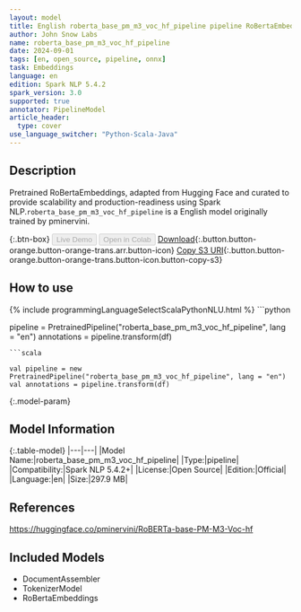 ```yaml
---
layout: model
title: English roberta_base_pm_m3_voc_hf_pipeline pipeline RoBertaEmbeddings from pminervini
author: John Snow Labs
name: roberta_base_pm_m3_voc_hf_pipeline
date: 2024-09-01
tags: [en, open_source, pipeline, onnx]
task: Embeddings
language: en
edition: Spark NLP 5.4.2
spark_version: 3.0
supported: true
annotator: PipelineModel
article_header:
  type: cover
use_language_switcher: "Python-Scala-Java"
---
```


## Description

Pretrained RoBertaEmbeddings, adapted from Hugging Face and curated to provide scalability and production-readiness using Spark NLP.`roberta_base_pm_m3_voc_hf_pipeline` is a English model originally trained by pminervini.

{:.btn-box}
<button class="button button-orange" disabled>Live Demo</button>
<button class="button button-orange" disabled>Open in Colab</button>
[Download](https://s3.amazonaws.com/auxdata.johnsnowlabs.com/public/models/roberta_base_pm_m3_voc_hf_pipeline_en_5.4.2_3.0_1725164838550.zip){:.button.button-orange.button-orange-trans.arr.button-icon}
[Copy S3 URI](s3://auxdata.johnsnowlabs.com/public/models/roberta_base_pm_m3_voc_hf_pipeline_en_5.4.2_3.0_1725164838550.zip){:.button.button-orange.button-orange-trans.button-icon.button-copy-s3}

## How to use



<div class="tabs-box" markdown="1">
{% include programmingLanguageSelectScalaPythonNLU.html %}
```python

pipeline = PretrainedPipeline("roberta_base_pm_m3_voc_hf_pipeline", lang = "en")
annotations =  pipeline.transform(df)   

```
```scala

val pipeline = new PretrainedPipeline("roberta_base_pm_m3_voc_hf_pipeline", lang = "en")
val annotations = pipeline.transform(df)

```
</div>

{:.model-param}
## Model Information

{:.table-model}
|---|---|
|Model Name:|roberta_base_pm_m3_voc_hf_pipeline|
|Type:|pipeline|
|Compatibility:|Spark NLP 5.4.2+|
|License:|Open Source|
|Edition:|Official|
|Language:|en|
|Size:|297.9 MB|

## References

https://huggingface.co/pminervini/RoBERTa-base-PM-M3-Voc-hf

## Included Models

- DocumentAssembler
- TokenizerModel
- RoBertaEmbeddings
